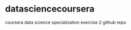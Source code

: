datasciencecoursera
===================

coursera data science specialization exercise 2 github repo
